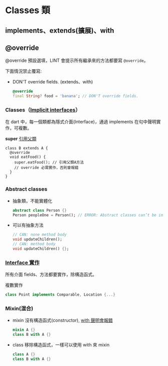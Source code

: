 # Classes 類

## implements、extends(擴展)、with


## @override

@override 預設選填，LINT 會提示所有繼承來的方法都要寫 `@override`。

下面情況禁止覆寫:

- DON'T override fields. (extends、with)
  ```dart
  @override
  final String? food = 'banana'; // DON'T override fields.
  ```

### Classes（[Implicit interfaces](https://dart.dev/guides/language/language-tour#implicit-interfaces)）

在 dart 中，每一個類都為隱式介面(Interface)，通過 implements 在句中聲明實作，可複數。

**super** [引用父類](https://dart.dev/guides/language/language-tour#extending-a-class)
```
class B extends A {
  @override
  void eatFood() {
    super.eatFood(); // 引用父類A方法
    // override 必需實作，否則會報錯
  }
}
```

### Abstract classes

- 抽象類，不能實體化
  ```dart
  abstract class Person {}
  Person peopleOne = Person(); // ERROR: Abstract classes can’t be instantiated.
  ```
- 可以有抽象方法
  ```dart
  // CAN: none method body
  void updateChildren();
  // CAN: method body
  void updateChildren() {};
  ```

### [Interface 實作](https://dart.dev/guides/language/language-tour#implicit-interfaces)

所有介面 fields、方法都要實作，除構造函式。

複數實作

```dart
class Point implements Comparable, Location {...}
```

### Mixin(混合)

- mixin 沒有構造函式(constructor), [with 聲明會報錯](https://dart.dev/tools/diagnostic-messages?utm_source=dartdev&utm_medium=redir&utm_id=diagcode&utm_content=mixin_class_declares_constructor#mixin_class_declares_constructor)
  ```dart
  mixin A {}
  class B with A {}
  ```
- class 移除構造函式，一樣可以使用 with 來 mixin
  ```dart
  class A {}
  class B with A {}
  ```
